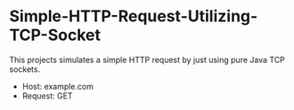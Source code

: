 # Simple-HTTP-Request-Utilizing-TCP-Socket

This projects simulates a simple HTTP request by just using pure Java TCP sockets.

-   Host: example.com
-   Request: GET